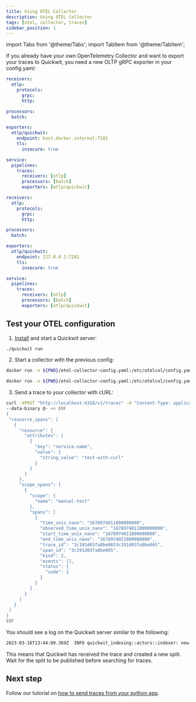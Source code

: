 ```yaml
---
title: Using OTEL Collector
description: Using OTEL Collector
tags: [otel, collector, traces]
sidebar_position: 1
---
```


import Tabs from '@theme/Tabs';
import TabItem from '@theme/TabItem';

If you already have your own OpenTelemetry Collector and want to export your traces to Quickwit, you need a new OLTP gRPC exporter in your config.yaml:

<Tabs>

<TabItem value="macOS_windows" label="macOS/Windows">

```yaml title="otel-collector-config.yaml"
receivers:
  otlp:
    protocols:
      grpc:
      http:

processors:
  batch:

exporters:
  otlp/quickwit:
    endpoint: host.docker.internal:7281
    tls:
      insecure: true

service:
  pipelines:
    traces:
      receivers: [otlp]
      processors: [batch]
      exporters: [otlp/quickwit]
```

</TabItem>

<TabItem value="linux" label="Linux">

```yaml title="otel-collector-config.yaml"
receivers:
  otlp:
    protocols:
      grpc:
      http:

processors:
  batch:

exporters:
  otlp/quickwit:
    endpoint: 127.0.0.1:7281
    tls:
      insecure: true

service:
  pipelines:
    traces:
      receivers: [otlp]
      processors: [batch]
      exporters: [otlp/quickwit]
```

</TabItem>

</Tabs>


## Test your OTEL configuration

1. [Install](../../get-started/installation.md) and start a Quickwit server:
   
```bash
./quickwit run
```

2. Start a collector with the previous config:

<Tabs>

<TabItem value="macOS_windows" label="macOS/Windows">

```bash
docker run -v ${PWD}/otel-collector-config.yaml:/etc/otelcol/config.yaml -p 4317:4317 -p 4318:4318 -p 7281:7281 otel/opentelemetry-collector
```

</TabItem>

<TabItem value="linux" label="Linux">

```bash
docker run -v ${PWD}/otel-collector-config.yaml:/etc/otelcol/config.yaml --network=host -p 4317:4317 -p 4318:4318 -p 7281:7281 otel/opentelemetry-collector
```

</TabItem>

</Tabs>

3. Send a trace to your collector with cURL:

```bash
curl -XPOST "http://localhost:4318/v1/traces" -H "Content-Type: application/json" \
--data-binary @- << EOF
{
 "resource_spans": [
   {
     "resource": {
       "attributes": [
         {
           "key": "service.name",
           "value": {
             "string_value": "test-with-curl"
           }
         }
       ]
     },
     "scope_spans": [
       {
         "scope": {
           "name": "manual-test"
         },
         "spans": [
           {
             "time_unix_nano": "1678974011000000000",
             "observed_time_unix_nano": "1678974011000000000",
             "start_time_unix_nano": "1678974011000000000",
             "end_time_unix_nano": "1678974021000000000",
             "trace_id": "3c191d03fa8be0653c191d03fa8be065",
             "span_id": "3c191d03fa8be065",
             "kind": 2,
             "events": [],
             "status": {
               "code": 1
             }
           }
         ]
       }
     ]
   }
 ]
}
EOF
```

You should see a log on the Quickwit server similar to the following:

```bash
2023-03-16T13:44:09.369Z  INFO quickwit_indexing::actors::indexer: new-split split_id="01GVNAKT5TQW0T2QGA245XCMTJ" partition_id=6444214793425557444
```

This means that Quickwit has received the trace and created a new split. Wait for the split to be published before searching for traces.

## Next step

Follow our tutorial on [how to send traces from your python app](using-otel-sdk-python.md).
